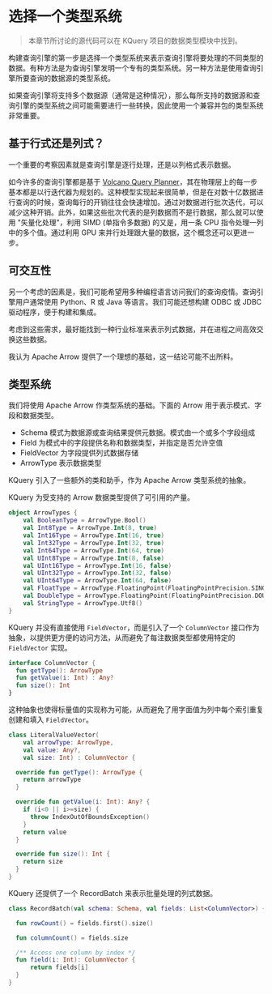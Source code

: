 # 选择一个类型系统

> 本章节所讨论的源代码可以在 KQuery 项目的数据类型模块中找到。

构建查询引擎的第一步是选择一个类型系统来表示查询引擎将要处理的不同类型的数据。有种方法是为查询引擎发明一个专有的类型系统。另一种方法是使用查询引擎所要查询的数据源的类型系统。

如果查询引擎将支持多个数据源（通常是这种情况），那么每所支持的数据源和查询引擎的类型系统之间可能需要进行一些转换，因此使用一个兼容并包的类型系统非常重要。

## 基于行式还是列式？

一个重要的考察因素就是查询引擎是逐行处理，还是以列格式表示数据。

如今许多的查询引擎都是基于 [Volcano Query Planner](https://paperhub.s3.amazonaws.com/dace52a42c07f7f8348b08dc2b186061.pdf)，其在物理层上的每一步基本都是以行迭代器为规划的。这种模型实现起来很简单，但是在对数十亿数据进行查询的时候，查询每行的开销往往会快速增加。通过对数据进行批次迭代，可以减少这种开销。此外，如果这些批次代表的是列数据而不是行数据，那么就可以使用 "矢量化处理"，利用 SIMD (单指令多数据) 的又是，用一条 CPU 指令处理一列中的多个值。通过利用 GPU 来并行处理跟大量的数据，这个概念还可以更进一步。

## 可交互性

另一个考虑的因素是，我们可能希望用多种编程语言访问我们的查询疫情。查询引擎用户通常使用 Python、R 或 Java 等语言。我们可能还想构建 ODBC 或 JDBC 驱动程序，便于构建和集成。

考虑到这些需求，最好能找到一种行业标准来表示列式数据，并在进程之间高效交换这些数据。

我认为 Apache Arrow 提供了一个理想的基础，这一结论可能不出所料。

## 类型系统

我们将使用 Apache Arrow 作类型系统的基础。下面的 Arrow 用于表示模式、字段和数据类型。

- Schema 模式为数据源或查询结果提供元数据。模式由一个或多个字段组成
- Field 为模式中的字段提供名称和数据类型，并指定是否允许空值
- FieldVector 为字段提供列式数据存储
- ArrowType 表示数据类型

KQuery 引入了一些额外的类和助手，作为 Apache Arrow 类型系统的抽象。

KQuery 为受支持的 Arrow 数据类型提供了可引用的产量。

```kotlin
object ArrowTypes {
    val BooleanType = ArrowType.Bool()
    val Int8Type = ArrowType.Int(8, true)
    val Int16Type = ArrowType.Int(16, true)
    val Int32Type = ArrowType.Int(32, true)
    val Int64Type = ArrowType.Int(64, true)
    val UInt8Type = ArrowType.Int(8, false)
    val UInt16Type = ArrowType.Int(16, false)
    val UInt32Type = ArrowType.Int(32, false)
    val UInt64Type = ArrowType.Int(64, false)
    val FloatType = ArrowType.FloatingPoint(FloatingPointPrecision.SINGLE)
    val DoubleType = ArrowType.FloatingPoint(FloatingPointPrecision.DOUBLE)
    val StringType = ArrowType.Utf8()
}
```

KQuery 并没有直接使用 `FieldVector`，而是引入了一个 `ColumnVector` 接口作为抽象，以提供更方便的访问方法，从而避免了每注数据类型都使用特定的 `FieldVector` 实现。

```kotlin
interface ColumnVector {
  fun getType(): ArrowType
  fun getValue(i: Int) : Any?
  fun size(): Int
}
```

这种抽象也使得标量值的实现称为可能，从而避免了用字面值为列中每个索引重复创建和填入 `FieldVector`。

```kotlin
class LiteralValueVector(
    val arrowType: ArrowType,
    val value: Any?,
    val size: Int) : ColumnVector {

  override fun getType(): ArrowType {
    return arrowType
  }

  override fun getValue(i: Int): Any? {
    if (i<0 || i>=size) {
      throw IndexOutOfBoundsException()
    }
    return value
  }

  override fun size(): Int {
    return size
  }
}
```

KQuery 还提供了一个 RecordBatch 来表示批量处理的列式数据。

```kotlin
class RecordBatch(val schema: Schema, val fields: List<ColumnVector>) {

  fun rowCount() = fields.first().size()

  fun columnCount() = fields.size

  /** Access one column by index */
  fun field(i: Int): ColumnVector {
      return fields[i]
  }
}
```